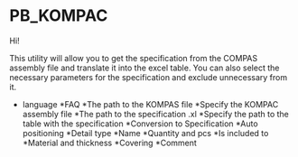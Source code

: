 # PB_KOMPAC
 
 Hi!
 
 This utility will allow you to get the specification from the COMPAS assembly file and translate it into the excel table. You can also select the necessary parameters for the specification and exclude unnecessary from it.

* language 
*FAQ 
*The path to the KOMPAS file 
*Specify the KOMPAC assembly file 
*The path to the specification .xl 
*Specify the path to the table with the specification 
*Conversion to Specification 
*Auto positioning
*Detail type
*Name 
*Quantity and pcs 
*Is included to
*Material and thickness
*Covering
*Comment
